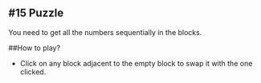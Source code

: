 #15 Puzzle
----
You need to get all the numbers sequentially in the blocks.

##How to play?
- Click on any block adjacent to the empty block to swap it with the one clicked.
